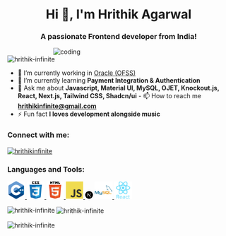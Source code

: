 <h1 align="center">Hi 👋, I'm Hrithik Agarwal</h1>

<h3 align="center">A passionate Frontend developer from India!</h3>

<img align="right" alt="coding" width="400" src="https://user-images.githubusercontent.com/55389276/140866485-8fb1c876-9a8f-4d6a-98dc-08c4981eaf70.gif" />

<p align="left"><img src="https://komarev.com/ghpvc/?username=hrithik-infinite&label=Profile%20views&color=blueviolet&style=flat&base=1000" alt="hrithik-infinite" /></p>

- 🔭 I’m currently working in [Oracle (OFSS)](https://www.oracle.com/in/financial-services/) 
- 🌱 I’m currently learning **Payment Integration & Authentication** 
- 💬 Ask me about **Javascript, Material UI, MySQL, OJET, Knockout.js, React, Next.js, Tailwind CSS, Shadcn/ui** - 📫 How to reach me **hrithikinfinite@gmail.com** 
- ⚡ Fun fact **I loves development alongside music**

<h3 align="left">Connect with me:</h3>

<p align="left">
  <a href="https://linkedin.com/in/hrithikagarwal" target="blank"
    ><img align="center" src="https://raw.githubusercontent.com/rahuldkjain/github-profile-readme-generator/master/src/images/icons/Social/linked-in-alt.svg" alt="hrithikinfinite" height="30" width="40"
  /></a>
</p>

<h3 align="left">Languages and Tools:</h3>

<p align="left">
  <a href="https://www.w3schools.com/cpp/" target="_blank" rel="noreferrer"> <img src="https://raw.githubusercontent.com/devicons/devicon/master/icons/cplusplus/cplusplus-original.svg" alt="cplusplus" width="40" height="40" /> </a>
  <a href="https://www.w3schools.com/css/" target="_blank" rel="noreferrer"> <img src="https://raw.githubusercontent.com/devicons/devicon/master/icons/css3/css3-original-wordmark.svg" alt="css3" width="40" height="40" /> </a>
  <a href="https://www.w3.org/html/" target="_blank" rel="noreferrer"> <img src="https://raw.githubusercontent.com/devicons/devicon/master/icons/html5/html5-original-wordmark.svg" alt="html5" width="40" height="40" /> </a>
  <a href="https://developer.mozilla.org/en-US/docs/Web/JavaScript" target="_blank" rel="noreferrer">
    <img src="https://raw.githubusercontent.com/devicons/devicon/master/icons/javascript/javascript-original.svg" alt="javascript" width="40" height="40" />
  </a>
  <a href="https://vercel.com/home?utm_source=next-site&amp;utm_medium=banner&amp;utm_campaign=home" alt="nextjs" width="40" height="40">
    <svg xmlns="http://www.w3.org/2000/svg" viewBox="0 0 180 180" width="18">
      <mask height="180" id=":r8:mask0_408_134" maskUnits="userSpaceOnUse" width="180" x="0" y="0" style="mask-type: alpha">
        <circle cx="90" cy="90" fill="black" r="90"></circle>
      </mask>
      <g mask="url(#:r8:mask0_408_134)">
        <circle cx="90" cy="90" data-circle="true" fill="black" r="90"></circle>
        <path d="M149.508 157.52L69.142 54H54V125.97H66.1136V69.3836L139.999 164.845C143.333 162.614 146.509 160.165 149.508 157.52Z" fill="url(#:r8:paint0_linear_408_134)"></path>
        <rect fill="url(#:r8:paint1_linear_408_134)" height="72" width="12" x="115" y="54"></rect>
      </g>
      <defs>
        <linearGradient gradientUnits="userSpaceOnUse" id=":r8:paint0_linear_408_134" x1="109" x2="144.5" y1="116.5" y2="160.5">
          <stop stop-color="white"></stop>
          <stop offset="1" stop-color="white" stop-opacity="0"></stop>
        </linearGradient>
        <linearGradient gradientUnits="userSpaceOnUse" id=":r8:paint1_linear_408_134" x1="121" x2="120.799" y1="54" y2="106.875">
          <stop stop-color="white"></stop>
          <stop offset="1" stop-color="white" stop-opacity="0"></stop>
        </linearGradient>
      </defs></svg></a>
  <a href="https://www.mysql.com/" target="_blank" rel="noreferrer"> <img src="https://raw.githubusercontent.com/devicons/devicon/master/icons/mysql/mysql-original-wordmark.svg" alt="mysql" width="40" height="40" /> </a>
  <a href="https://reactjs.org/" target="_blank" rel="noreferrer"> <img src="https://raw.githubusercontent.com/devicons/devicon/master/icons/react/react-original-wordmark.svg" alt="react" width="40" height="40" /> </a>
</p>

<p><img align="left" src="https://github-readme-stats.vercel.app/api/top-langs?username=hrithik-infinite&show_icons=true&locale=en&layout=compact" alt="hrithik-infinite" /></p>

<p>&nbsp;<img align="center" src="https://github-readme-stats.vercel.app/api?username=hrithik-infinite&show_icons=true&locale=en" alt="hrithik-infinite" /></p>

<p><img align="center" src="https://github-readme-streak-stats.herokuapp.com/?user=hrithik-infinite&" alt="hrithik-infinite" /></p>
